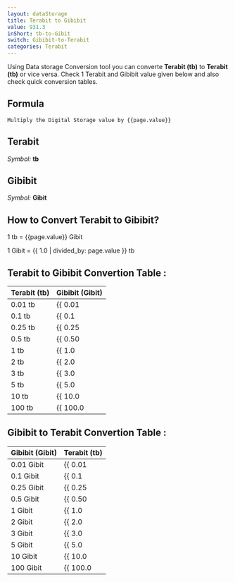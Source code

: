 ```yaml
---
layout: dataStorage
title: Terabit to Gibibit
value: 931.3
inShort: tb-to-Gibit
switch: Gibibit-to-Terabit
categories: Terabit
---
```


Using Data storage Conversion tool you can converte **Terabit (tb)** to **Terabit (tb)** or vice versa. Check 1 Terabit and Gibibit value given below and also check quick conversion tables.

## Formula
`Multiply the Digital Storage value by {{page.value}}`

## Terabit
*Symbol:* **tb**

## Gibibit
*Symbol:* **Gibit**

## How to Convert Terabit to Gibibit?

1 tb = {{page.value}} Gibit

1 Gibit = {{ 1.0 | divided_by: page.value }} tb


## Terabit to Gibibit Convertion Table :

| Terabit (tb) | Gibibit (Gibit) |
| ---- | ---- |
| 0.01 tb | {{ 0.01 | times: page.value }} Gibit |
| 0.1 tb | {{ 0.1 | times: page.value }} Gibit |
| 0.25 tb | {{ 0.25 | times: page.value }} Gibit |
| 0.5 tb | {{ 0.50 | times: page.value }} Gibit |
| 1 tb | {{ 1.0 | times: page.value }} Gibit |
| 2 tb | {{ 2.0 | times: page.value }} Gibit |
| 3 tb | {{ 3.0 | times: page.value }} Gibit |
| 5 tb | {{ 5.0 | times: page.value }} Gibit |
| 10 tb | {{ 10.0 | times: page.value }} Gibit |
| 100 tb | {{ 100.0 | times: page.value }} Gibit |

## Gibibit to Terabit Convertion Table :

| Gibibit (Gibit) | Terabit (tb) |
| ---- | ---- |
| 0.01 Gibit | {{ 0.01 | divided_by: page.value }} tb |
| 0.1 Gibit | {{ 0.1 | divided_by: page.value }} tb |
| 0.25 Gibit | {{ 0.25 | divided_by: page.value }} tb |
| 0.5 Gibit | {{ 0.50 | divided_by: page.value }} tb |
| 1 Gibit | {{ 1.0 | divided_by: page.value }} tb |
| 2 Gibit | {{ 2.0 | divided_by: page.value }} tb |
| 3 Gibit | {{ 3.0 | divided_by: page.value }} tb |
| 5 Gibit | {{ 5.0 | divided_by: page.value }} tb |
| 10 Gibit | {{ 10.0 | divided_by: page.value }} tb |
| 100 Gibit | {{ 100.0 | divided_by: page.value }} tb |


<script>
document.getElementById('selectInput')[14].selected = true
document.getElementById('selectOutput')[11].selected = true
</script>
